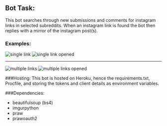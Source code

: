 ## Bot Task:
This bot searches through new submissions and comments for instagram links in selected subreddits. When an instagram link is found the bot then replies with a mirror of the instagram post(s).

### Examples:
![](http://i.imgur.com/MAjsI1P.png "single link")
![](http://i.imgur.com/UXojmXq.png "single link opened")

***

![](http://i.imgur.com/wiOnWeV.png "multiple links")
![](http://i.imgur.com/mNiwXJ7.png "multiple links opened")


###Hosting:
This bot is hosted on Heroku, hence the requirements.txt, Procfile, and storing the tokens and client details as environment variables.

	
###Dependencies:
* beautifulsoup (bs4)
* imgurpython
* praw
* prawoauth2

